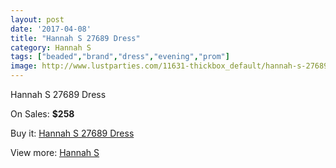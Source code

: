 ```yaml
---
layout: post
date: '2017-04-08'
title: "Hannah S 27689 Dress"
category: Hannah S
tags: ["beaded","brand","dress","evening","prom"]
image: http://www.lustparties.com/11631-thickbox_default/hannah-s-27689-dress.jpg
---
```

Hannah S 27689 Dress

On Sales: **$258**
<a href="https://www.lustparties.com/en/hannah-s/4188-hannah-s-27689-dress.html"><amp-img layout="responsive" width="600" height="600" src="//www.lustparties.com/11631-thickbox_default/hannah-s-27689-dress.jpg" alt="Hannah S 27689 Dress 0" /></a>
<a href="https://www.lustparties.com/en/hannah-s/4188-hannah-s-27689-dress.html"><amp-img layout="responsive" width="600" height="600" src="//www.lustparties.com/11632-thickbox_default/hannah-s-27689-dress.jpg" alt="Hannah S 27689 Dress 1" /></a>

Buy it: [Hannah S 27689 Dress](https://www.lustparties.com/en/hannah-s/4188-hannah-s-27689-dress.html "Hannah S 27689 Dress")

View more: [Hannah S](https://www.lustparties.com/en/20-hannah-s "Hannah S")